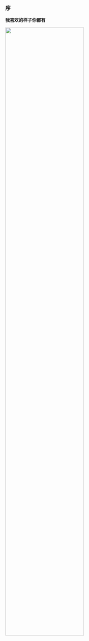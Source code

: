 

### 序

**我喜欢的样子你都有**

<img src="https://dfairy-1258930237.cos.ap-shanghai.myqcloud.com/%E6%8E%A2%E7%B4%A21.jpg" width = 70% height = 70%/>




